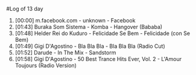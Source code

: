 #Log of 13 day

1. [00:00] m.facebook.com - unknown - Facebook
1. [01:43] Buraka Som Sistema - Komba - Hangover (Bababa)
1. [01:48] Helder Rei do Kuduro - Felicidade Se Bem - Felicidade (con Se Bem)
1. [01:49] Gigi D'Agostino - Bla Bla Bla - Bla Bla Bla (Radio Cut)
1. [01:52] Darude - In The Mix - Sandstorm
1. [01:58] Gigi D'Agostino - 50 Best Trance Hits Ever, Vol. 2 - L'Amour Toujours (Radio Version)
